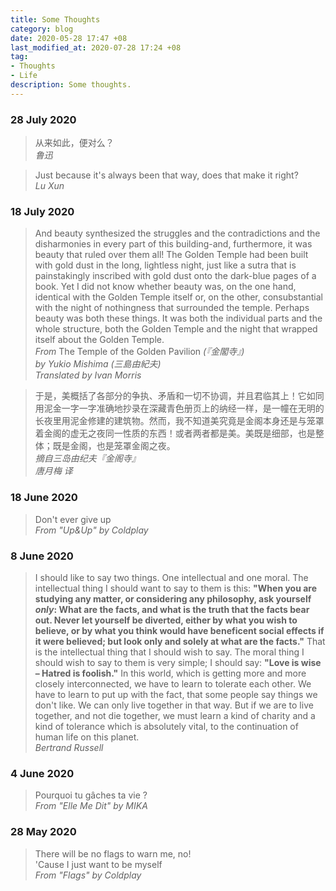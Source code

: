 ```yaml
---
title: Some Thoughts
category: blog
date: 2020-05-28 17:47 +08
last_modified_at: 2020-07-28 17:24 +08
tag:
- Thoughts
- Life
description: Some thoughts.
---
```


### 28 July 2020

> 从来如此，便对么？  
> *鲁迅*

> Just because it's always been that way, does that make it right?  
> *Lu Xun*

### 18 July 2020

> And beauty synthesized the struggles and the contradictions and the disharmonies in every part of this building-and, furthermore, it was beauty that ruled over them all! The Golden Temple had been built with gold dust in the long, lightless night, just like a sutra that is painstakingly inscribed with gold dust onto the dark-blue pages of a book. Yet I did not know whether beauty was, on the one hand, identical with the Golden Temple itself or, on the other, consubstantial with the night of nothingness that surrounded the temple. Perhaps beauty was both these things. It was both the individual parts and the whole structure, both the Golden Temple and the night that wrapped itself about the Golden Temple.  
> *From* The Temple of the Golden Pavilion *(『金閣寺』)  
> by Yukio Mishima (三島由紀夫)  
> Translated by Ivan Morris*

> 于是，美概括了各部分的争执、矛盾和一切不协调，并且君临其上！它如同用泥金一字一字准确地抄录在深藏青色册页上的纳经一样，是一幢在无明的长夜里用泥金修建的建筑物。然而，我不知道美究竟是金阁本身还是与笼罩着金阁的虚无之夜同一性质的东西！或者两者都是美。美既是细部，也是整体；既是金阁，也是笼罩金阁之夜。  
> *摘自三岛由纪夫『金阁寺』  
> 唐月梅 译*

### 18 June 2020

> Don't ever give up  
> *From "Up&Up" by Coldplay*

### 8 June 2020

> I should like to say two things. One intellectual and one moral. The intellectual thing I should want to say to them is this: **"When you are studying any matter, or considering any philosophy, ask yourself *only*: What are the facts, and what is the truth that the facts bear out. Never let yourself be diverted, either by what you wish to believe, or by what you think would have beneficent social effects if it were believed; but look only and solely at what are the facts."** That is the intellectual thing that I should wish to say. The moral thing I should wish to say to them is very simple; I should say: **"Love is wise – Hatred is foolish."** In this world, which is getting more and more closely interconnected, we have to learn to tolerate each other. We have to learn to put up with the fact, that some people say things we don't like. We can only live together in that way. But if we are to live together, and not die together, we must learn a kind of charity and a kind of tolerance which is absolutely vital, to the continuation of human life on this planet.  
> *Bertrand Russell*

### 4 June 2020

> Pourquoi tu gâches ta vie ?  
> *From "Elle Me Dit" by MIKA*

### 28 May 2020

> There will be no flags to warn me, no!  
> 'Cause I just want to be myself  
> *From "Flags" by Coldplay*
